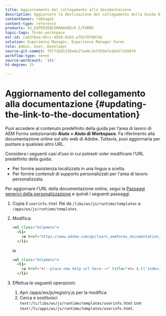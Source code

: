 ```yaml
---
title: Aggiornamento del collegamento alla documentazione
description: Aggiornare la destinazione del collegamento della Guida di Workspace nell’area di lavoro di AEM Forms in modo che punti al collegamento alla documentazione personalizzata.
contentOwner: robhagat
content-type: reference
products: SG_EXPERIENCEMANAGER/6.5/FORMS
topic-tags: forms-workspace
exl-id: ca637bea-05c1-4920-9283-e782f07607de
solution: Experience Manager, Experience Manager Forms
role: Admin, User, Developer
source-git-commit: f6771bd1338a4e27a48c3efd39efe18e57cb98f9
workflow-type: tm+mt
source-wordcount: '141'
ht-degree: 2%

---
```


# Aggiornamento del collegamento alla documentazione {#updating-the-link-to-the-documentation}

Puoi accedere al contenuto predefinito della guida per l’area di lavoro di AEM Forms selezionando **Aiuto > Aiuto di Workspace**. Fa riferimento alla documentazione online sul sito web di Adobe. Tuttavia, puoi aggiornarla per puntare a qualsiasi altro URL.

Considera i seguenti casi d’uso in cui potresti voler modificare l’URL predefinito della guida:

* Per fornire assistenza localizzata in una lingua a scelta.
* Per fornire contenuti di supporto personalizzati per l&#39;area di lavoro personalizzata.

Per aggiornare l’URL della documentazione online, segui la [Passaggi generici della personalizzazione](/help/forms/using/generic-steps-html-workspace-customization.md) e quindi i seguenti passaggi.

1. Copia il `userinfo.html` file da `/libs/ws/js/runtime/templates` a `/apps/ws/js/runtime/templates`.
1. Modifica:

   ```html
   <ul class="helpmenu">
     <li>
       <a href="https://www.adobe.com/go/learn_aemforms_documentation_63" title="<%= $.t('index.header.dropdown.WorkspaceHelp')%>" target="_blank"><%= $.t('index.header.dropdown.WorkspaceHelp')%></a>
     </li>
   ```

   in

   ```html
   <ul class="helpmenu">
     <li>
       <a href="<!--place new help url here-->" title="<%= $.t('index.header.dropdown.WorkspaceHelp')%>" target="_blank"><%= $.t('index.header.dropdown.WorkspaceHelp')%></a>
     </li>
   ```

1. Effettua le seguenti operazioni:

   1. Apri /apps/ws/js/registry.js per la modifica.
   1. Cerca e sostituisci `text!/lc/libs/ws/js/runtime/templates/userinfo.html` con `text!/lc/apps/ws/js/runtime/templates/userinfo.html`.
